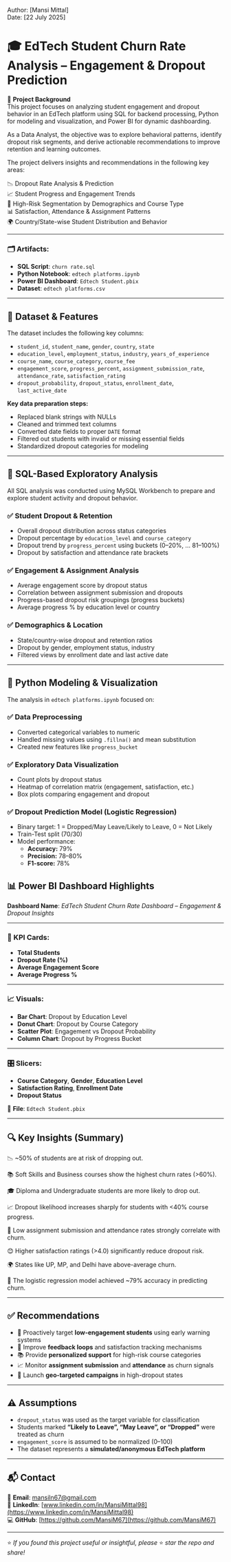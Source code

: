 Author: [Mansi Mittal]  
Date: [22 July 2025]  

# 🎓 EdTech Student Churn Rate Analysis – Engagement & Dropout Prediction

📌 **Project Background**  
This project focuses on analyzing student engagement and dropout behavior in an EdTech platform using SQL for backend processing, Python for modeling and visualization, and Power BI for dynamic dashboarding.

As a Data Analyst, the objective was to explore behavioral patterns, identify dropout risk segments, and derive actionable recommendations to improve retention and learning outcomes.

The project delivers insights and recommendations in the following key areas:

📉 Dropout Rate Analysis & Prediction  
📈 Student Progress and Engagement Trends  
🎯 High-Risk Segmentation by Demographics and Course Type  
📊 Satisfaction, Attendance & Assignment Patterns  
🌍 Country/State-wise Student Distribution and Behavior  

---

### 🗂️ Artifacts:

- **SQL Script**: `churn rate.sql`  
- **Python Notebook**: `edtech platforms.ipynb`  
- **Power BI Dashboard**: `Edtech Student.pbix`  
- **Dataset**: `edtech platforms.csv`  

---

## 🧾 Dataset & Features

The dataset includes the following key columns:

- `student_id`, `student_name`, `gender`, `country`, `state`
- `education_level`, `employment_status`, `industry`, `years_of_experience`
- `course_name`, `course_category`, `course_fee`
- `engagement_score`, `progress_percent`, `assignment_submission_rate`, `attendance_rate`, `satisfaction_rating`
- `dropout_probability`, `dropout_status`, `enrollment_date`, `last_active_date`

**Key data preparation steps:**

- Replaced blank strings with NULLs
- Cleaned and trimmed text columns
- Converted date fields to proper `DATE` format
- Filtered out students with invalid or missing essential fields
- Standardized dropout categories for modeling

---

## 🧪 SQL-Based Exploratory Analysis

All SQL analysis was conducted using MySQL Workbench to prepare and explore student activity and dropout behavior.

### ✅ Student Dropout & Retention

- Overall dropout distribution across status categories
- Dropout percentage by `education_level` and `course_category`
- Dropout trend by `progress_percent` using buckets (0–20%, … 81–100%)
- Dropout by satisfaction and attendance rate brackets

### ✅ Engagement & Assignment Analysis

- Average engagement score by dropout status  
- Correlation between assignment submission and dropouts  
- Progress-based dropout risk groupings (progress buckets)  
- Average progress % by education level or country  

### ✅ Demographics & Location

- State/country-wise dropout and retention ratios  
- Dropout by gender, employment status, industry  
- Filtered views by enrollment date and last active date  

---

## 🐍 Python Modeling & Visualization

The analysis in `edtech platforms.ipynb` focused on:

### ✅ Data Preprocessing

- Converted categorical variables to numeric
- Handled missing values using `.fillna()` and mean substitution
- Created new features like `progress_bucket`

### ✅ Exploratory Data Visualization

- Count plots by dropout status  
- Heatmap of correlation matrix (engagement, satisfaction, etc.)  
- Box plots comparing engagement and dropout  

### ✅ Dropout Prediction Model (Logistic Regression)

- Binary target: 1 = Dropped/May Leave/Likely to Leave, 0 = Not Likely  
- Train-Test split (70/30)  
- Model performance:
  - **Accuracy:** 79%
  - **Precision:** 78–80%
  - **F1-score:** 78%



## 📊 Power BI Dashboard Highlights  
**Dashboard Name**: *EdTech Student Churn Rate Dashboard – Engagement & Dropout Insights*

---

### 🔢 KPI Cards:
- **Total Students**
- **Dropout Rate (%)**
- **Average Engagement Score**
- **Average Progress %**

---

### 📈 Visuals:
- **Bar Chart**: Dropout by Education Level  
- **Donut Chart**: Dropout by Course Category  
- **Scatter Plot**: Engagement vs Dropout Probability  
- **Column Chart**: Dropout by Progress Bucket  

---

### 🎛️ Slicers:
- **Course Category**, **Gender**, **Education Level**  
- **Satisfaction Rating**, **Enrollment Date**  
- **Dropout Status**

📁 **File**: `Edtech Student.pbix`

---

## 🔍 Key Insights (Summary)
📉 ~50% of students are at risk of dropping out.

📚 Soft Skills and Business courses show the highest churn rates (>60%).

🎓 Diploma and Undergraduate students are more likely to drop out.

📈 Dropout likelihood increases sharply for students with <40% course progress.

🧾 Low assignment submission and attendance rates strongly correlate with churn.

😊 Higher satisfaction ratings (>4.0) significantly reduce dropout risk.

🌍 States like UP, MP, and Delhi have above-average churn.

🤖 The logistic regression model achieved ~79% accuracy in predicting churn.

---

## ✅ Recommendations

- 🎯 Proactively target **low-engagement students** using early warning systems  
- 💬 Improve **feedback loops** and satisfaction tracking mechanisms  
- 📚 Provide **personalized support** for high-risk course categories  
- 📈 Monitor **assignment submission** and **attendance** as churn signals  
- 📍 Launch **geo-targeted campaigns** in high-dropout states  

---

## ⚠️ Assumptions

- `dropout_status` was used as the target variable for classification  
- Students marked **“Likely to Leave”, “May Leave”, or “Dropped”** were treated as churn  
- `engagement_score` is assumed to be normalized (0–100)  
- The dataset represents a **simulated/anonymous EdTech platform**

---

## 📬 Contact

📧 **Email**: mansiln67@gmail.com  
🔗 **LinkedIn**: [www.linkedin.com/in/MansiMittal98](https://www.linkedin.com/in/MansiMittal98)  
💻 **GitHub**: [https://github.com/MansiM67](https://github.com/MansiM67)

---

⭐ *If you found this project useful or insightful, please* ⭐ *star the repo and share!*
